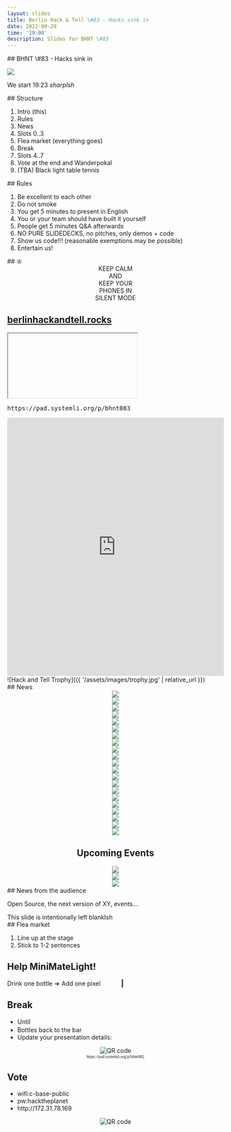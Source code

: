 ```yaml
---
layout: slides
title: Berlin Hack & Tell \#83 - Hacks sink in
date: 2022-09-29
time: '19:00'
description: Slides for BHNT \#83
---
```


<section data-markdown>
## BHNT \#83 - Hacks sink in

![](/assets/images/083/intro.jpg)

We start 19:23 *sharpIsh*
</section>

<section data-markdown>
## Structure

1. Intro (this)
1. Rules
1. News
1. Slots 0..3
1. Flea market (everything goes)
1. Break
1. Slots 4..7
1. Vote at the end and Wanderpokal
1. (TBA) Black light table tennis
</section>

<section data-markdown>
## Rules

1. Be excellent to each other
2. Do not smoke
3. You get 5 minutes to present in English
4. You or your team should have built it yourself
5. People get 5 minutes Q&A afterwards
6. NO PURE SLIDEDECKS, no pitches, only demos + code
7. Show us code!!! (reasonable exemptions may be possible)
8. Entertain us!
</section>

<section data-markdown>
## &#9812;
<center>
KEEP CALM</br>
AND</br>
KEEP YOUR</br>
PHONES IN</br>
SILENT MODE</br>
</center>
</section>

<section>
<h2><a href="https://berlinhackandtell.rocks/">berlinhackandtell.rocks</a></h2>
<iframe class="stretch" data-src="https://berlinhackandtell.rocks"></iframe>
</section>

<section>
<pre>https://pad.systemli.org/p/bhnt083</pre>
<iframe name="embed_readwrite" src="https://pad.systemli.org/p/bhnt83?showControls=false&showChat=false&showLineNumbers=true&useMonospaceFont=true" width="100%" height="600" frameborder="0" class="stretch"></iframe>
</section>

<section data-markdown>
![Hack and Tell Trophy]({{ '/assets/images/trophy.jpg' | relative_url }})
</section>

<section data-markdown>
## News
</section>

<section>
<center>
<img src="/assets/images/083/musk.webp"/>
</center>
</section>

<section>
<center>
<img src="/assets/images/083/bird_free.png"/>
</center>
</section>

<section>
<center>
<img src="/assets/images/083/nestle.jpeg"/>
</center>
</section>


<section>
<center>
<img src="/assets/images/083/twitter_takeout.png"/>
</center>
</section>

<section>
<center>
<img src="/assets/images/083/bhnt_mastodon.png"/>
</center>
</section>

<section>
<center>
<img src="/assets/images/083/dverification.png"/>
</center>
</section>

<section>
<center>
<img src="/assets/images/083/devcon.jpeg"/>
</center>
</section>


<section>
<center>
<img src="/assets/images/083/sdp_devcon.png"/>
</center>
</section>

<section>
<center>
<img src="/assets/images/083/snowden.jpeg"/>
</center>
</section>

<section>
<center>
<img src="/assets/images/083/reddit_onion.jpeg"/>
</center>
</section>

<section>
<center>
<img src="/assets/images/083/fdroid.png"/>
</center>
</section>

<section>
<center>
<img src="/assets/images/083/kotlin.png"/>
</center>
</section>


<section>
<center>
<img src="/assets/images/083/ibug.jpeg"/>
</center>
</section>


<section>
<center>
<img src="/assets/images/083/keycard_plausible.png"/>
</center>
</section>






<section>
<center>
<img src="/assets/images/083/dex.jpeg"/>
</center>
</section>

<section>
<center>
<img src="/assets/images/083/crying_ape.jpeg"/>
</center>
</section>

<section>
<center>
<img src="/assets/images/083/nick_quiz.png"/>
</center>
</section>

<section>
<center>
<img src="/assets/images/083/nick_quiz2.png"/>
</center>
</section>

<section>
<center>
<img src="/assets/images/083/bhnt_sd.jpg"/>
</center>
</section>

<section>
<center>
<img src="/assets/images/083/bhnt_sd2.jpg"/>
</center>
</section>

<section>
<center>
<img src="/assets/images/083/artemis.jpeg"/>
</center>
</section>

<section>
<center>
<h1>Upcoming Events</h1>
</center>
</section>


<section>
<center>
<img src="/assets/images/083/android.png"/>
</center>
</section>

<section>
<center>
<img src="/assets/images/083/ethindia.png"/>
</center>
</section>



<section>
<center>
<img src="/assets/images/083/hip.svg"/>
</center>
</section>

<section data-markdown>
## News from the audience

Open Source, the next version of XY, events...
</section>

<section data-markdown>
This slide is intentionally left blankIsh
</section>

<section data-markdown>
## Flea market

1. Line up at the stage
2. Stick to 1-2 sentences
</section>

<section>
<h2>Help MiniMateLight!</h2>
Drink one bottle => Add one pixel
<canvas id="bottles" width="800" height="320" style="border:1px solid black;margin:50px"></canvas>
<script>
    // Thanks Clujio https://stackoverflow.com/a/44488640/388127 CC BY-SA 3.0
    var canvas = document.getElementById('bottles');
    var context = canvas.getContext('2d');
    var sizeX = canvas.width / 40;
    var sizeY = canvas.height / 16;
    var total = 170;
    var count = 0;
    for (var j = 0; j < 16; j++) { // rows
        for (var i = 0; i < 40; i++) { // columns
            context.beginPath();
            context.arc(sizeX * (i+0.5), sizeY * (j+0.5), sizeX / Math.PI, 0, 2 * Math.PI, false);
            context.fillStyle = total > count ? 'green' : 'red';
            context.fill();
            count++;
        }
    }
</script>
</section>

<section>
<h2>Break</h2>

<ul>
<li>Until <input style="margin-left: 0.2em; font-size: 100%; width: 4em; border: 1px solid white; background-color: transparent; color: white; text-align: center;"></li>
<li>Bottles back to the bar</li>
<li>Update your presentation details:</li>
</ul>
<center>
<img src="http://api.qrserver.com/v1/create-qr-code/?color=000000&amp;bgcolor=FFFFFF&amp;data=http%3A%2F%2Fpad.systemli.org%2Fp%2Fbhnt082&amp;qzone=1&amp;margin=0&amp;size=300x300&amp;ecc=L" alt="QR code">
<div style="font-family: mono; font-size: 70%;">https://pad.systemli.org/p/bhnt082</div>
</center>
</section>

<section>
<h2>Vote</h2>

<ul>
<li>wifi:c-base-public</li>
<li>pw:hacktheplanet</li>
<li>http://172.31.78.169</li>
</ul>
<center>
<img src="http://api.qrserver.com/v1/create-qr-code/?color=000000&amp;bgcolor=FFFFFF&amp;data=http%3A%2F%2F172.31.78.169&amp;qzone=1&amp;margin=0&amp;size=400x400&amp;ecc=L" alt="QR code">
</center>
</section>
